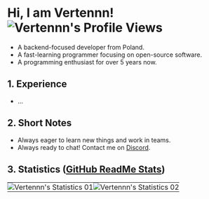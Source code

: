# Hi, I am Vertennn! <img src="https://komarev.com/ghpvc/?username=verbelowski" alt="Vertennn's Profile Views">
- A backend-focused developer from Poland.
- A fast-learning programmer focusing on open-source software.
- A programming enthusiast for over 5 years now.

## 1. Experience
- ...

## 2. Short Notes
- Always eager to learn new things and work in teams.
- Always ready to chat! Contact me on [Discord](https://discord.com/users/1118126429356445738).

## 3. Statistics ([GitHub ReadMe Stats](https://github.com/anuraghazra/github-readme-stats))
<table>
  <tr>
    <td style="padding: 0; width: 50%;">
      <img src="https://github-readme-stats.vercel.app/api?username=verbelowski&count_private=true&hide=contribs&hide_border=true&hide_title=true&show_icons=true&theme=dracula" alt="Vertennn's Statistics 01">
    </td>
    <td style="padding: 0; width: 50%;">
      <img src="https://github-readme-stats.vercel.app/api/pin/?username=verbelowski&repo=starlight&show_icons=true&title_color=4f8cc9&text_color=9f9f9f&bg_color=151515&hide_border=true&icon_color=4f8cc9&hide_title=true&count_private=true" alt="Vertennn's Statistics 02">
    </td>
  </tr>
</table>
